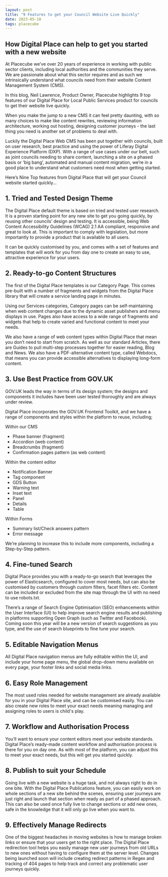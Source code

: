 ```yaml
---
layout: post
title: "9 Features to get your Council Website Live Quickly"
date: 2023-05-10
tags: placecube
---
```


## How Digital Place can help to get you started with a new website

At Placecube we’ve over 20 years of experience in working with public sector clients, including local authorities and the communities they serve.  We are passionate about what this sector requires and as such we intrinsically understand what councils need from their website Content Management System (CMS).

In this blog, Neil Lawrence, Product Owner, Placecube highlights 9 top features of our Digital Place for Local Public Services product for councils to get their website live quickly.  

When you make the jump to a new CMS it can feel pretty daunting, with so many choices to make like content rewrites, reviewing information architecture, working out hosting, designing customer journeys - the last thing you need is another set of problems to deal with.

Luckily the Digital Place Web CMS has been put together with councils, built on user research, best practice and using the power of Liferay Digital Experience Platform (DXP). With a range of use cases under our belt, such as joint councils needing to share content, launching a site on a phased basis or ‘big bang’, automated and manual content migration, we’re in a good place to understand what customers need most when getting started.

Here’s Nine Top features from Digital Place that will get your Council website started quickly…

## 1. Tried and Tested Design Theme

The Digital Place default theme is based on tried and tested user research. It is a proven starting point for any new site to get you going quickly, by reusing other councils’ design and testing. It is accessible, being Web Content Accessibility Guidelines (WCAG) 2.1 AA compliant, responsive and great to look at. This is important to comply with legislation, but more importantly to provide a product that is available to all users.

It can be quickly customised by you, and comes with a set of features and templates that will work for you from day one to create an easy to use, attractive experience for your users. 

## 2. Ready-to-go Content Structures

The first of the Digital Place templates is our Category Page. This comes pre-built with a number of fragments and widgets from the Digital Place library that will create a service landing page in minutes. 

Using our Services categories, Category pages can be self-maintaining when web content changes due to the dynamic asset publishers and menu displays in use. Pages also have access to a wide range of fragments and widgets that help to create varied and functional content to meet your needs.

We also have a range of web content types within Digital Place that mean you don’t need to start from scratch. As well as our standard Articles, there are Guides to pull multi-step processes together for easier reading, Blog and News. We also have a PDF-alternative content type, called Webdocs, that means you can provide accessible alternatives to displaying long-form content.

## 3. Use Best Practice from GOV.UK 

GOV.UK leads the way in terms of its design system; the designs and components it includes have been user tested thoroughly and are always under review.

Digital Place incorporates the GOV.UK Frontend Toolkit, and we have a range of components and styles within the platform to reuse, including;

Within our CMS

- Phase banner (fragment)
- Accordion (web content)
- Breadcrumbs (fragment)
- Confirmation pages pattern (as web content)

Within the content editor

- Notification Banner
- Tag component 
- GDS Button
- Warning text 
- Inset text
- Panel
- Details
- Table

Within Forms

- Summary list/Check answers pattern
- Error message

We’re planning to increase this to include more components, including a Step-by-Step pattern.

## 4. Fine-tuned Search 

Digital Place provides you with a ready-to-go search that leverages the power of Elasticsearch, configured to cover most needs, but can also be customised by customers through custom filters, facet filters etc. Content can be included or excluded from the site map through the UI with no need to use robots.txt. 

There’s a range of Search Engine Optimisation (SEO) enhancements within the User Interface (UI) to help improve search engine results and publishing in platforms supporting Open Graph (such as Twitter and Facebook). Coming soon this year will be a new version of search suggestions as you type, and the use of search blueprints to fine tune your search.

## 5. Editable Navigation Menus 

All Digital Place navigation menus are fully editable within the UI, and include your home page menu, the global drop-down menu available on every page, your footer links and social media links.

## 6. Easy Role Management  

The most used roles needed for website management are already available for you in your Digital Place site, and can be customised easily. You can also create new roles to meet your exact needs meaning managing and assigning roles to users is child's play.

## 7. Workflow and Authorisation Process 

You’ll want to ensure your content editors meet your website standards. Digital Place’s ready-made content workflow and authorisation process is there for you on day one. As with most of the platform, you can adjust this to meet your exact needs, but this will get you started quickly.

## 8. Publish to suit your Schedule 

Going live with a new website is a huge task, and not always right to do in one bite. With the Digital Place Publications feature, you can easily work on whole sections of a new site behind the scenes, ensuring user journeys are just right and launch that section when ready as part of a phased approach. This can also be used once fully live to change sections or add new ones, safe in the knowledge that it will only go live when you want to.

## 9. Effectively Manage Redirects

One of the biggest headaches in moving websites is how to manage broken links or ensure that your users get to the right place. The Digital Place redirection tool helps you easily manage new user journeys from old URLs to new ones without having to configure them at the server level. Changes being launched soon will include creating redirect patterns in Regex and tracking of 404 pages to help track and correct any problematic user journeys quickly.

 

